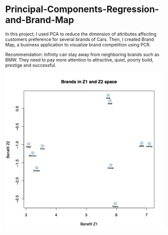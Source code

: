 # Principal-Components-Regression-and-Brand-Map
In this project, I used PCA to reduce the dimension of attributes affecting customers preference for several brands of Cars. Then, I created Brand Map, a business application to visualize brand competition using PCR.

Recommendation: Infinity can stay away from neighboring brands such as BMW. They need to pay more attention to attractive, quiet, poorly build, prestige and successful.

![alt text](https://github.com/HanmingMeng/Principal-Components-Regression-and-Brand-Map/blob/main/BrandMapA.png)
